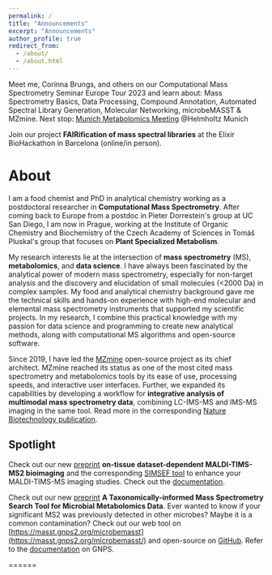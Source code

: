 ```yaml
---
permalink: /
title: "Announcements"
excerpt: "Announcements"
author_profile: true
redirect_from: 
  - /about/
  - /about.html
---
```


Meet me, Corinna Brungs, and others on our Computational Mass Spectrometry Seminar Europe Tour 2023 and learn about: Mass Spectrometry Basics, Data Processing, Compound Annotation, Automated Spectral Library Generation, Molecular Networking, microbeMASST & MZmine. 
Next stop: [Munich Metabolomics Meeting](https://www.helmholtz-munich.de/en/munich-metabolomics-meeting-2023/program) @Helmholtz Munich  

Join our project **FAIRification of mass spectral libraries** at the Elixir BioHackathon in Barcelona (online/in person).

# About

I am a food chemist and PhD in analytical chemistry working as a postdoctoral researcher in **Computational Mass Spectrometry**. After coming back to Europe from a postdoc in Pieter Dorrestein's group at UC San Diego, I am now in Prague, working at the Institute of Organic Chemistry and Biochemistry of the Czech Academy of Sciences in Tomáš Pluskal's group that focuses on **Plant Specialized Metabolism**.

My research interests lie at the intersection of **mass spectrometry** (MS), **metabolomics**, and **data science**. I have always been fascinated by the analytical power of modern mass spectrometry, especially for non-target analysis and the discovery and elucidation of small molecules (<2000 Da) in complex samples. My food and analytical chemistry background gave me the technical skills and hands-on experience with high-end molecular and elemental mass spectrometry instruments that supported my scientific projects. In my research, I combine this practical knowledge with my passion for data science and programming to create new analytical methods, along with computational MS algorithms and open-source software.

Since 2019, I have led the [MZmine](https://www.mzmine.org/) open-source project as its chief architect. MZmine reached its status as one of the most cited mass spectrometry and metabolomics tools by its ease of use, processing speeds, and interactive user interfaces. Further, we expanded its capabilities by developing a workflow for **integrative analysis of multimodal mass spectrometry data**, combining LC-IMS-MS and IMS-MS imaging in the same tool. Read more in the corresponding [Nature Biotechnology publication](https://www.nature.com/articles/s41587-023-01690-2).


## Spotlight

Check out our new [preprint](https://chemrxiv.org/engage/chemrxiv/article-details/648060e54f8b1884b7f7a105) **on-tissue dataset-dependent MALDI-TIMS-MS2 bioimaging** and the corresponding [SIMSEF tool](https://github.com/SteffenHeu/simsef_py) to enhance your MALDI-TIMS-MS imaging studies. Check out the [documentation](https://mzmine.github.io/mzmine_documentation/workflows/simsef/simsef_workflow.html).

Check out our new [preprint](https://www.biorxiv.org/content/10.1101/2023.07.20.549584v1) **A Taxonomically-informed Mass Spectrometry Search Tool for Microbial Metabolomics Data**. Ever wanted to know if your significant MS2 was previously detected in other microbes? Maybe it is a common contamination? Check out our web tool on [https://masst.gnps2.org/microbemasst](https://masst.gnps2.org/microbemasst/) and open-source on [GitHub](https://github.com/robinschmid/microbe_masst). Refer to the [documentation](https://ccms-ucsd.github.io/GNPSDocumentation/microbemasst/) on GNPS.

======

